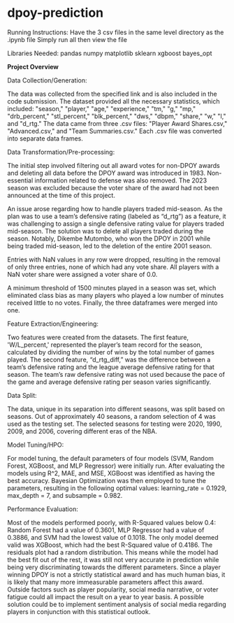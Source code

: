 # dpoy-prediction
Running Instructions: 
Have the 3 csv files in the same level directory as the .ipynb file
Simply run all then view the file

Libraries Needed:
  pandas
  numpy
  matplotlib
  sklearn
  xgboost
  bayes_opt

**Project Overview**

Data Collection/Generation:

The data was collected from the specified link and is also included in the code submission. The dataset provided all the necessary statistics, which included: "season," "player," "age," "experience," "tm," "g," "mp," "drb_percent," "stl_percent," "blk_percent," "dws," "dbpm," "share," "w," "l," and "d_rtg." The data came from three .csv files: "Player Award Shares.csv," "Advanced.csv," and "Team Summaries.csv." Each .csv file was converted into separate data frames.

Data Transformation/Pre-processing:

The initial step involved filtering out all award votes for non-DPOY awards and deleting all data before the DPOY award was introduced in 1983. Non-essential information related to defense was also removed. The 2023 season was excluded because the voter share of the award had not been announced at the time of this project.

An issue arose regarding how to handle players traded mid-season. As the plan was to use a team’s defensive rating (labeled as “d_rtg”) as a feature, it was challenging to assign a single defensive rating value for players traded mid-season. The solution was to delete all players traded during the season. Notably, Dikembe Mutombo, who won the DPOY in 2001 while being traded mid-season, led to the deletion of the entire 2001 season.

Entries with NaN values in any row were dropped, resulting in the removal of only three entries, none of which had any vote share. All players with a NaN voter share were assigned a voter share of 0.0.

A minimum threshold of 1500 minutes played in a season was set, which eliminated class bias as many players who played a low number of minutes received little to no votes. Finally, the three dataframes were merged into one.

Feature Extraction/Engineering:

Two features were created from the datasets. The first feature, 'W/L_percent,' represented the player’s team record for the season, calculated by dividing the number of wins by the total number of games played. The second feature, “d_rtg_diff,” was the difference between a team’s defensive rating and the league average defensive rating for that season. The team’s raw defensive rating was not used because the pace of the game and average defensive rating per season varies significantly.

Data Split:

The data, unique in its separation into different seasons, was split based on seasons. Out of approximately 40 seasons, a random selection of 4 was used as the testing set. The selected seasons for testing were 2020, 1990, 2009, and 2006, covering different eras of the NBA.

Model Tuning/HPO:

For model tuning, the default parameters of four models (SVM, Random Forest, XGBoost, and MLP Regressor) were initially run. After evaluating the models using R^2, MAE, and MSE, XGBoost was identified as having the best accuracy. Bayesian Optimization was then employed to tune the parameters, resulting in the following optimal values: learning_rate = 0.1929, max_depth = 7, and subsample = 0.982.

Performance Evaluation:

Most of the models performed poorly, with R-Squared values below 0.4: Random Forest had a value of 0.3601, MLP Regressor had a value of 0.3886, and SVM had the lowest value of 0.1018. The only model deemed valid was XGBoost, which had the best R-Squared value of 0.4186. The residuals plot had a random distribution. This means while the model had the best fit out of the rest, it was still not very accurate in prediction while being very discriminating towards the different parameters. Since a player winning DPOY is not a strictly statistical award and has much human bias, it is likely that many more immeasurable parameters affect this award. Outside factors such as player popularity, social media narrative, or voter fatigue could all impact the result on a year to year basis. A possible solution could be to implement sentiment analysis of social media regarding players in conjunction with this statistical outlook. 
